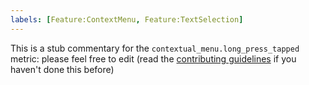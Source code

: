 ```yaml
---
labels: [Feature:ContextMenu, Feature:TextSelection]
---
```


This is a stub commentary for the `contextual_menu.long_press_tapped` metric: please feel free to edit (read the
[contributing guidelines](https://github.com/mozilla/glean-annotations/blob/main/CONTRIBUTING.md)
if you haven't done this before)
